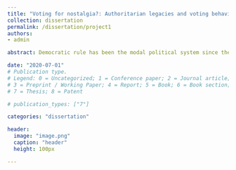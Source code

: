 ```yaml
---
title: "Voting for nostalgia?: Authoritarian legacies and voting behavior in post-authoritarian democracies."
collection: dissertation
permalink: /dissertation/project1
authors: 
- admin

abstract: Democratic rule has been the modal political system since the Third Wave of democratization, but nostalgia for authoritarian rule still drive political behavior in many new democracies. Why do voters feel nostalgic for an authoritarian past in consolidated democratic societies? Defining authoritarian nostalgia as a positive affective attachment to the achievements from the former period of dictatorship, I examine this question with a focus on two key elements of authoritarian nostalgia: \textit{coping mechanism} and value orientation. Longing for the authoritarian past can function as a remedy for a lack of satisfaction with the new democratic regime and help construct a social identity that embraces core values from the authoritarian period. I argue that individual personality traits shape individual value orientation linked to the former dictatorship and that external threat perception enhances nostalgia for an authoritarian past as a solution to present discontents. I develop a reliable measure of authoritarian nostalgia and test my hypotheses with a stylized survey experiment in South Korea and Taiwan. This paper establishs a yet unexamined concept of authoritarian nostalgia and explains its lingering effects on political attitudes and voting behavior in two post-authoritarian democracies.

date: "2020-07-01"
# Publication type.
# Legend: 0 = Uncategorized; 1 = Conference paper; 2 = Journal article;
# 3 = Preprint / Working Paper; 4 = Report; 5 = Book; 6 = Book section;
# 7 = Thesis; 8 = Patent

# publication_types: ["7"]

categories: "dissertation"

header:
  image: "image.png"
  caption: "header"
  height: 100px

---
```


